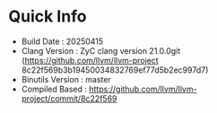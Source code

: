 # Quick Info
* Build Date : 20250415
* Clang Version : ZyC clang version 21.0.0git (https://github.com/llvm/llvm-project 8c22f569b3b19450034832769ef77d5b2ec997d7)
* Binutils Version : master
* Compiled Based : https://github.com/llvm/llvm-project/commit/8c22f569

